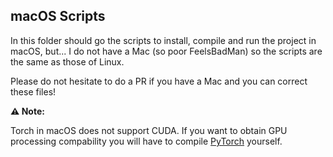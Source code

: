 ## macOS Scripts

In this folder should go the scripts to install, compile and run the project in macOS, but... I do not have a Mac (so poor FeelsBadMan) so the scripts are the same as those of Linux.

Please do not hesitate to do a PR if you have a Mac and you can correct these files!

**⚠ Note:**

Torch in macOS does not support CUDA. If you want to obtain GPU processing compability you will have to compile [PyTorch](https://pytorch.org/) yourself.